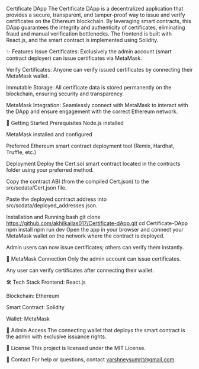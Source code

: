 Certificate DApp
The Certificate DApp is a decentralized application that provides a secure, transparent, and tamper-proof way to issue and verify certificates on the Ethereum blockchain. By leveraging smart contracts, this DApp guarantees the integrity and authenticity of certificates, eliminating fraud and manual verification bottlenecks. The frontend is built with React.js, and the smart contract is implemented using Solidity.

✨ Features
Issue Certificates: Exclusively the admin account (smart contract deployer) can issue certificates via MetaMask.

Verify Certificates: Anyone can verify issued certificates by connecting their MetaMask wallet.

Immutable Storage: All certificate data is stored permanently on the blockchain, ensuring security and transparency.

MetaMask Integration: Seamlessly connect with MetaMask to interact with the DApp and ensure engagement with the correct Ethereum network.

🚀 Getting Started
Prerequisites
Node.js installed

MetaMask installed and configured

Preferred Ethereum smart contract deployment tool (Remix, Hardhat, Truffle, etc.)

Deployment
Deploy the Cert.sol smart contract located in the contracts folder using your preferred method.

Copy the contract ABI (from the compiled Cert.json) to the src/scdata/Cert.json file.

Paste the deployed contract address into src/scdata/deployed_addresses.json.

Installation and Running
bash
git clone https://github.com/akhilkailas017/Certificate-dApp.git
cd Certificate-DApp
npm install
npm run dev
Open the app in your browser and connect your MetaMask wallet on the network where the contract is deployed.

Admin users can now issue certificates; others can verify them instantly.

🔗 MetaMask Connection
Only the admin account can issue certificates.

Any user can verify certificates after connecting their wallet.

🛠️ Tech Stack
Frontend: React.js

Blockchain: Ethereum

Smart Contract: Solidity

Wallet: MetaMask

👤 Admin Access
The connecting wallet that deploys the smart contract is the admin with exclusive issuance rights.

📜 License
This project is licensed under the MIT License.

📧 Contact
For help or questions, contact varshneysumrit@gmail.com.
